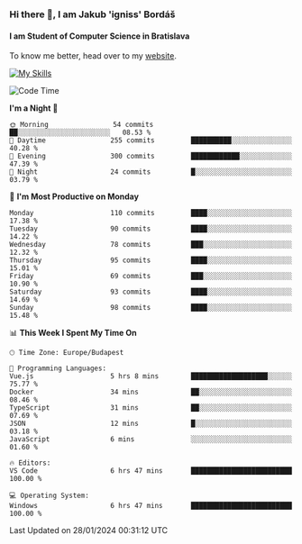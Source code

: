 ### Hi there 👋, I am Jakub 'igniss' Bordáš

#### I am Student of Computer Science in Bratislava
To know me better, head over to my [website](https://bordas.sk).

[![My Skills](https://skillicons.dev/icons?i=js,html,css,figma,svelte,java,kotlin,python,postgresql,typescript,nest,nodejs)](https://bordas.sk)


<!--START_SECTION:waka-->
![Code Time](http://img.shields.io/badge/Code%20Time-1%2C375%20hrs%2053%20mins-blue)

**I'm a Night 🦉** 

```text
🌞 Morning                54 commits          ██░░░░░░░░░░░░░░░░░░░░░░░   08.53 % 
🌆 Daytime                255 commits         ██████████░░░░░░░░░░░░░░░   40.28 % 
🌃 Evening                300 commits         ████████████░░░░░░░░░░░░░   47.39 % 
🌙 Night                  24 commits          █░░░░░░░░░░░░░░░░░░░░░░░░   03.79 % 
```
📅 **I'm Most Productive on Monday** 

```text
Monday                   110 commits         ████░░░░░░░░░░░░░░░░░░░░░   17.38 % 
Tuesday                  90 commits          ████░░░░░░░░░░░░░░░░░░░░░   14.22 % 
Wednesday                78 commits          ███░░░░░░░░░░░░░░░░░░░░░░   12.32 % 
Thursday                 95 commits          ████░░░░░░░░░░░░░░░░░░░░░   15.01 % 
Friday                   69 commits          ███░░░░░░░░░░░░░░░░░░░░░░   10.90 % 
Saturday                 93 commits          ████░░░░░░░░░░░░░░░░░░░░░   14.69 % 
Sunday                   98 commits          ████░░░░░░░░░░░░░░░░░░░░░   15.48 % 
```


📊 **This Week I Spent My Time On** 

```text
🕑︎ Time Zone: Europe/Budapest

💬 Programming Languages: 
Vue.js                   5 hrs 8 mins        ███████████████████░░░░░░   75.77 % 
Docker                   34 mins             ██░░░░░░░░░░░░░░░░░░░░░░░   08.46 % 
TypeScript               31 mins             ██░░░░░░░░░░░░░░░░░░░░░░░   07.69 % 
JSON                     12 mins             █░░░░░░░░░░░░░░░░░░░░░░░░   03.18 % 
JavaScript               6 mins              ░░░░░░░░░░░░░░░░░░░░░░░░░   01.60 % 

🔥 Editors: 
VS Code                  6 hrs 47 mins       █████████████████████████   100.00 % 

💻 Operating System: 
Windows                  6 hrs 47 mins       █████████████████████████   100.00 % 
```


 Last Updated on 28/01/2024 00:31:12 UTC
<!--END_SECTION:waka-->

